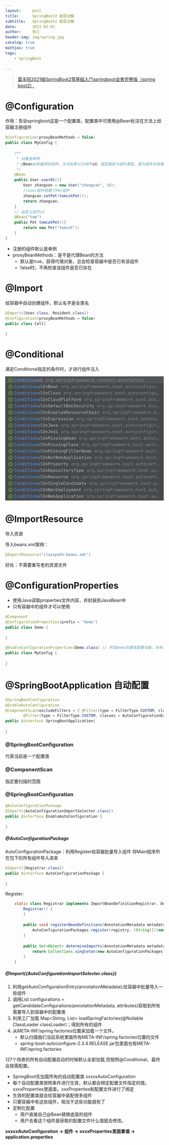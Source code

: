 ```yaml
---
layout:     post
title:      SpringBoot2 底层注解
subtitle:   SpringBoot2 底层注解
date:       2021-02-01
author:     张三
header-img: img/spring.jpg
catalog: true
mathjax: true
tags:
    - SpringBoot

---
```


> [雷丰阳2021版SpringBoot2零基础入门springboot全套完整版（spring boot2）](https://www.bilibili.com/video/BV19K4y1L7MT)

# @Configuration

作用：告诉springboot这是一个配置类，配置类中可使用@Bean标注在方法上给容器注册组件

```java
@Configuration(proxyBeanMethods = false) 
public class MyConfig {

    /**
     * 对象是单例
     * @Bean给容器添加组件，方法名默认为组件id，返回类型为组件类型，值为组件在容器中的实例
     */
    @Bean 
    public User user01(){
        User zhangsan = new User("zhangsan", 18);
        //user组件依赖了Pet组件
        zhangsan.setPet(tomcatPet());
        return zhangsan;
    }
    // 自定义组件id
    @Bean("tom")
    public Pet tomcatPet(){
        return new Pet("tomcat");
    }
}
```

- 注册的组件默认是单例
- proxyBeanMethods：是不是代理Bean的方法
	+ 默认是true，获得代理对象，总会检查容器中是否已有该组件
    + false时，不再检查该组件是否已存在


# @Import

给容器中自动创建组件，默认名字是全类名

```java
@Import({User.class, Resident.class})
@Configuration(proxyBeanMethods = false)
public class Cell{

}
```


# @Conditional

满足Conditional指定的条件时，才进行组件注入

![Conditional注解](/img/SpringBoot/Conditional注解.png)


# @ImportResource

导入资源

导入beans.xml案例：
```java
@ImportResource("classpath:beans.xml")
```

好处：不需要重写老的资源文件


# @ConfigurationProperties

- 使用Java读取properties文件内容，并封装到JavaBean中
- 只有容器中的组件才可以使用

```java
@Component
@ConfigurationProperties(prefix = "demo")
public class Demo {

}
```

```java
@EnableConfigurationProperties(Demo.class) // 开启Demo的属性配置功能，并将该组件自动注册到容器中
public class MyConfig {

}
```

# @SpringBootApplication 自动配置

```java
@SpringBootConfiguration
@EnableAutoConfiguration
@ComponentScan(excludeFilters = { @Filter(type = FilterType.CUSTOM, classes = TypeExcludeFilter.class),
        @Filter(type = FilterType.CUSTOM, classes = AutoConfigurationExcludeFilter.class) })
public @interface SpringBootApplication{

}
```

### @SpringBootConfiguration

代表当前是一个配置类

### @ComponentScan

指定要扫描的范围

### @SpringBootConfiguration

```java
@AutoConfigurationPackage
@Import({AutoConfigurationImportSelector.class})
public @interface EnableAutoConfiguration {

}
```

##### @AutoConfigurationPackage

AutoConfigurationPackage：利用Register给容器批量导入组件
将Main程序所在包下的所有组件导入进来
```java
@Import({Registrar.class})
public @interface AutoConfigurationPackage {
    
}

```

Register:
```java
    static class Registrar implements ImportBeanDefinitionRegistrar, DeterminableImports {
        Registrar() {
        }

        public void registerBeanDefinitions(AnnotationMetadata metadata, BeanDefinitionRegistry registry) {
            AutoConfigurationPackages.register(registry, (String[])(new AutoConfigurationPackages.PackageImports(metadata)).getPackageNames().toArray(new String[0]));
        }

        public Set<Object> determineImports(AnnotationMetadata metadata) {
            return Collections.singleton(new AutoConfigurationPackages.PackageImports(metadata));
        }
    }
```

##### @Import({AutoConfigurationImportSelector.class})

1. 利用getAutoConfigurationEntry(annotationMetadata);给容器中批量导入一些组件
2. 调用List<String> configurations = getCandidateConfigurations(annotationMetadata, attributes)获取到所有需要导入到容器中的配置类
3. 利用工厂加载 Map<String, List<String>> loadSpringFactories(@Nullable ClassLoader classLoader)；得到所有的组件
4. 从META-INF/spring.factories位置来加载一个文件。
    + 默认扫描我们当前系统里面所有META-INF/spring.factories位置的文件
    + spring-boot-autoconfigure-2.3.4.RELEASE.jar包里面也有META-INF/spring.factories

127个场景的所有自动配置启动的时候默认全部加载,但按照@Conditional，最终会按需配置。

- SpringBoot先加载所有的自动配置类  xxxxxAutoConfiguration
- 每个自动配置类按照条件进行生效，默认都会绑定配置文件指定的值。xxxxProperties里面拿。xxxProperties和配置文件进行了绑定
- 生效的配置类就会给容器中装配很多组件
- 只要容器中有这些组件，相当于这些功能就有了
- 定制化配置
    + 用户直接自己@Bean替换底层的组件
    + 用户去看这个组件是获取的配置文件什么值就去修改。

**xxxxxAutoConfiguration -> 组件 -> xxxxProperties里面拿值 -> application.properties**
